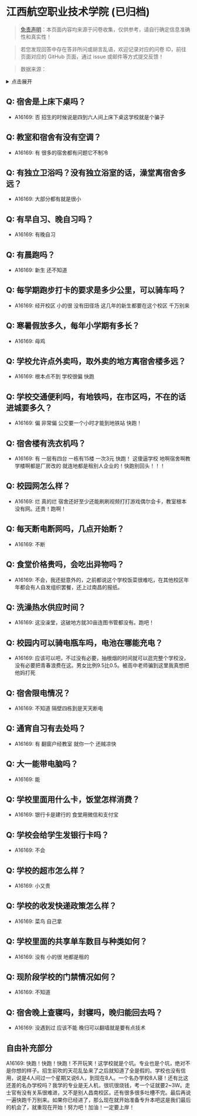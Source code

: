 # 江西航空职业技术学院 (已归档)

> [免责声明](https://colleges.chat/#_3)：本页面内容均来源于问卷收集，仅供参考，请自行确定信息准确性和真实性！

> 若您发现回答中存在答非所问或胡言乱语，欢迎记录对应的问卷 ID，前往页面对应的 GitHub 页面，通过 issue 或邮件等方式提交反馈！

> 数据来源：

<details><summary>点击展开</summary>
<ul>
<li>A16169: 匿名 (2022 年 09 月)</li>
</ul>
</details>

## Q: 宿舍是上床下桌吗？

- A16169: 否   招生的时候说是四到六人间上床下桌这学校就是个骗子

## Q: 教室和宿舍有没有空调？

- A16169: 有      很多的宿舍都有问题它不制冷

## Q: 有独立卫浴吗？没有独立浴室的话，澡堂离宿舍多远？

- A16169: 大部分都有就是很小

## Q: 有早自习、晚自习吗？

- A16169: 有晚自习

## Q: 有晨跑吗？

- A16169: 新生    还不知道

## Q: 每学期跑步打卡的要求是多少公里，可以骑车吗？

- A16169: 经开校区   小的很   没有田径场   这几年的新生都要在这个校区  千万别来

## Q: 寒暑假放多久，每年小学期有多长？

- A16169: 母鸡

## Q: 学校允许点外卖吗，取外卖的地方离宿舍楼多远？

- A16169: 根本点不到   学校很偏   快跑

## Q: 学校交通便利吗，有地铁吗，在市区吗，不在的话进城要多久？

- A16169: 偏  非常偏  公交要一个小时才能到地铁站  快跑！

## Q: 宿舍楼有洗衣机吗？

- A16169: 有   一层有四台   一栋有15楼  一次3元   快跑！ 这傻逼学校 地啊宿舍啊教学楼啊都是厂房改的  就连地都是租别人企业的！快跑别回头！！！

## Q: 校园网怎么样？

- A16169: 烂 真的烂 宿舍还好至少还能刷刷视频打打游戏偶尔会卡，教室根本没有网。还贵！跑啊！

## Q: 每天断电断网吗，几点开始断？

- A16169: 不断

## Q: 食堂价格贵吗，会吃出异物吗？

- A16169: 不会，我还挺意外的，之前都说这个学校饭菜很难吃，在其他校区年年都会有人自发组织罢餐，还上过南昌的报纸。

## Q: 洗澡热水供应时间？

- A16169: 这没澡堂，这破地方就30亩连图书管都没有。跑吧！

## Q: 校园内可以骑电瓶车吗，电池在哪能充电？

- A16169: 应该可以吧，不过没有必要，抽根烟的时间就可以逛完整个学校没，没有必要把青春浪费在这。男女比例9.5比0.5。被高中老师骗到这里我真想把他妈打死

## Q: 宿舍限电情况？

- A16169: 不知道   隔壁四栋到是天天断电

## Q: 通宵自习有去处吗？

- A16169: 有   翻窗户经教室 就你一个 还贼凉快

## Q: 大一能带电脑吗？

- A16169: 能

## Q: 学校里面用什么卡，饭堂怎样消费？

- A16169: 银行卡是建行的  食堂用微信和支付宝

## Q: 学校会给学生发银行卡吗？

- A16169: 不会

## Q: 学校的超市怎么样？

- A16169: 小又贵

## Q: 学校的收发快递政策怎么样？

- A16169: 菜鸟  自己拿

## Q: 学校里面的共享单车数目与种类如何？

- A16169: 没有 小的很 地都是租的

## Q: 现阶段学校的门禁情况如何？

- A16169: 不知道

## Q: 宿舍晚上查寝吗，封寝吗，晚归能回去吗？

- A16169: 没遇到过   应该不能  晚归可以翻墙就是要有点技术

## 自由补充部分

A16169: 快跑！快跑！快跑！不开玩笑！这学校就是个坑。专业也是个坑，绝对不是你想的样子。招生前吹的天花乱坠来了之后就知道了全是假的。学校也没有信用，说是4人间过一个星期又说6人，到现在8人。一个名办学校8人寝！还有比这还差的名办学校吗？我学的专业是无人机，很坑很烧钱，考一个证就要2\~3W。走士官有没有关系很难进，又不是别人昌南校区。还有很多很多吐槽不完。最后再说一遍快跑千万别来。如果你已经进了，那么现在就开始准备专升本吧这是我们最后的机会了，就重现在开始！努力吧！加油！一定要上岸！